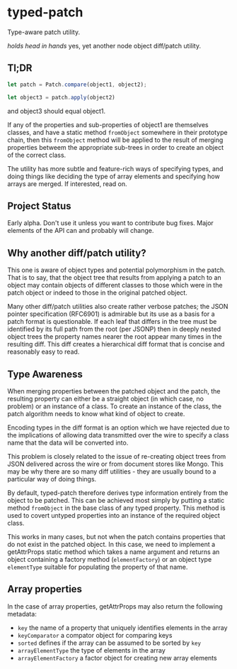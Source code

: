 # typed-patch

Type-aware patch utility.

*holds head in hands* yes, yet another node object diff/patch utility.

## Tl;DR

```javascript
let patch = Patch.compare(object1, object2);

let object3 = patch.apply(object2)
```

and object3 should equal object1.

If any of the properties and sub-properties of object1 are themselves classes, and have a static method `fromObject` somewhere in their prototype chain, then this `fromObject` method will be applied to the result of merging properties betweem the appropriate sub-trees in order to create an object of the correct class.

The utility has more subtle and feature-rich ways of specifying types, and doing things like deciding the type of array elements and specifying how arrays are merged. If interested, read on.

## Project Status

Early alpha. Don't use it unless you want to contribute bug fixes. Major elements of the API can and probably will change.

## Why another diff/patch utility?

This one is aware of object types and potential polymorphism in the patch. That is to say, that the object tree that results from applying a patch to an object may contain objects of different classes to those which were in the patch object or indeed to those in the original patched object.

Many other diff/patch utilities also create rather verbose patches; the JSON pointer specification (RFC6901) is admirable but its use as a basis for a patch format is questionable. If each leaf that differs in the tree must be identified by its full path from the root (per JSONP) then in deeply nested object trees the property names nearer the root appear many times in the resulting diff. This diff creates a hierarchical diff format that is concise and reasonably easy to read.

## Type Awareness

When merging properties between the patched object and the patch, the resulting property can either be a straight object (in which case, no problem) or an instance of a class. To create an instance of the class, the patch algorithm needs to know what kind of object to create.

Encoding types in the diff format is an option which we have rejected due to the implications of allowing data transmitted over the wire to specify a class name that the data will be converted into.

This problem is closely related to the issue of re-creating object trees from JSON delivered across the wire or from document stores like Mongo. This may be why there are so many diff utilities - they are usually bound to a particular way of doing things.

By default, typed-patch therefore derives type information entirely from the object to be patched. This can be achieved most simply by putting a static method `fromObject` in the base class of any typed property. This method is used to covert untyped properties into an instance of the required object class.

This works in many cases, but not when the patch contains properties that do not exist in the patched object. In this case, we need to implement a getAttrProps static method which takes a name argument and returns an object containing a factory method (`elementFactory`) or an object type `elementType` suitable for populating the property of that name.

## Array properties

In the case of array properties, getAttrProps may also return the following metadata:

* `key` the name of a property that uniquely identifies elements in the array
* `keyComparator` a compator object for comparing keys
* `sorted` defines if the array can be assumed to be sorted by `key`
* `arrayElementType` the type of elements in the array
* `arrayElementFactory` a factor object for creating new array elements











